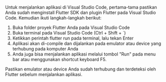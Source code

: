 Untuk menjalankan aplikasi di Visual Studio Code, pertama-tama pastikan Anda sudah menginstall Flutter SDK dan plugin Flutter pada Visual Studio Code. Kemudian ikuti langkah-langkah berikut:

1. Buka folder proyek Flutter Anda pada Visual Studio Code
2. Buka terminal pada Visual Studio Code (Ctrl + Shift + `)
3. Ketikkan perintah flutter run pada terminal, lalu tekan Enter
4. Aplikasi akan di-compile dan dijalankan pada emulator atau device yang terhubung pada komputer Anda
5. Anda juga bisa menjalankan aplikasi melalui tombol "Run" pada menu bar atau menggunakan shortcut keyboard F5.

Pastikan emulator atau device Anda sudah terhubung dan terdeteksi oleh Flutter sebelum menjalankan aplikasi.

